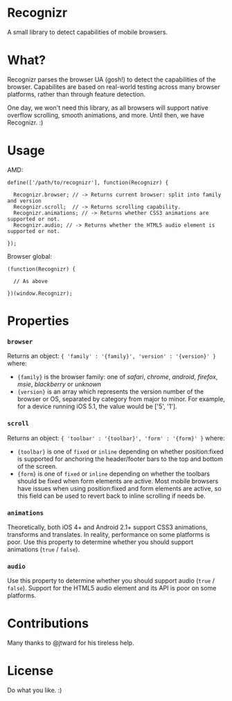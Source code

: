 Recognizr
=========

A small library to detect capabilities of mobile browsers.

What?
=====

Recognizr parses the browser UA (gosh!) to detect the capabilities of the browser. Capabilites are based on real-world testing across many browser platforms, rather than through feature detection.

One day, we won't need this library, as all browsers will support native overflow scrolling, smooth animations, and more. Until then, we have Recognizr. :)

Usage
=====

AMD:
```
define(['/path/to/recognizr'], function(Recognizr) {

  Recognizr.browser; // -> Returns current browser: split into family and version
  Recognizr.scroll;  // -> Returns scrolling capability.
  Recognizr.animations; // -> Returns whether CSS3 animations are supported or not.
  Recognizr.audio; // -> Returns whether the HTML5 audio element is supported or not.
  
});
```

Browser global:
```
(function(Recognizr) {

  // As above
  
})(window.Recognizr);
```

Properties
==========

### `browser`
Returns an object:
`{ 'family' : '{family}', 'version' : '{version}' }`
where:
- `{family}` is the browser family: one of *safari*, *chrome*, *android*, *firefox*, *msie*, *blackberry* or *unknown*
- `{version}` is an array which represents the version number of the browser or OS, separated by category from major to minor. For example, for a device running iOS 5.1, the value would be ['5', '1'].

### `scroll`
Returns an object:
`{ 'toolbar' : '{toolbar}', 'form' : '{form}' }`
where:
- `{toolbar}` is one of `fixed` or `inline` depending on whether position:fixed is supported for anchoring the header/footer bars to the top and bottom of the screen.
- `{form}` is one of `fixed` or `inline` depending on whether the toolbars should be fixed when form elements are active. Most mobile browsers have issues when using position:fixed and form elements are active, so this field can be used to revert back to inline scrolling if needs be.

### `animations`
Theoretically, both iOS 4+ and Android 2.1+ support CSS3 animations, transforms and translates. In reality, performance on some platforms is poor. Use this property to determine whether you should support animations (`true` / `false`).

### `audio`
Use this property to determine whether you should support audio (`true` / `false`). Support for the HTML5 audio element and its API is poor on some platforms.

Contributions
=============

Many thanks to @jtward for his tireless help.

License
=======

Do what you like. :)
